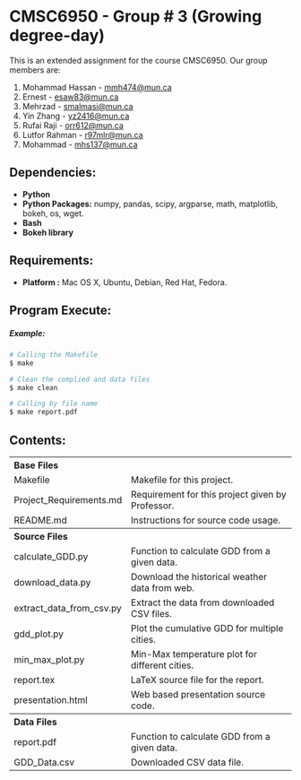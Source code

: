 CMSC6950 - Group # 3 (Growing degree-day)
=========================================
This is an extended assignment for the course CMSC6950. Our group members are:

1. Mohammad Hassan - mmh474@mun.ca
2. Ernest - esaw83@mun.ca
3. Mehrzad - smalmasi@mun.ca
4. Yin Zhang - yz2416@mun.ca
5. Rufai Raji - orr612@mun.ca
6. Lutfor Rahman - r97mlr@mun.ca
7. Mohammad - mhs137@mun.ca

Dependencies:
-------------
- <b>Python</b>
- <b>Python Packages:</b> numpy, pandas, scipy, argparse, math, matplotlib, bokeh, os, wget. 
- <b>Bash</b>
- <b>Bokeh library</b>

Requirements:
-------------
- <b>Platform :</b> Mac OS X, Ubuntu, Debian, Red Hat, Fedora.

Program Execute:
----------------
##### Example:

```bash
# Calling the Makefile
$ make

# Clean the complied and data files
$ make clean

# Calling by file name
$ make report.pdf
```

Contents:
----------
 
<table>
<th colspan="2" align=left>Base Files</th>
<tr><td>Makefile</td><td>Makefile for this project.</td></tr>
<tr><td>Project_Requirements.md</td><td>Requirement for this project given by Professor.</td></tr>
<tr><td>README.md</td><td>Instructions for source code usage.</td></tr>
<th colspan="2" align=left>Source Files</th>
<tr><td>calculate_GDD.py</td><td>Function to calculate GDD from a given data.</td></tr>
<tr><td>download_data.py</td><td>Download the historical weather data from web.</td></tr>
<tr><td>extract_data_from_csv.py</td><td>Extract the data from downloaded CSV files.</td></tr>
<tr><td>gdd_plot.py</td><td>Plot the cumulative GDD for multiple cities.</td></tr>
<tr><td>min_max_plot.py</td><td>Min-Max temperature plot for different cities.</td></tr>
<tr><td>report.tex</td><td>LaTeX source file for the report.</td></tr>
<tr><td>presentation.html</td><td>Web based presentation source code.</td></tr>
<th colspan="2" align=left>Data Files</th>
<tr><td>report.pdf</td><td>Function to calculate GDD from a given data.</td></tr>
<tr><td>GDD_Data.csv</td><td>Downloaded CSV data file.</td></tr>
</table> 
